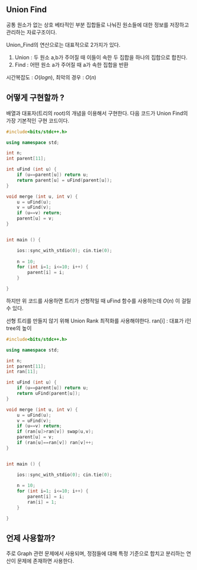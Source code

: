 ## Union Find

공통 원소가 없는 상호 베타적인 부분 집합들로 나눠진 원소들에 대한 정보를 저장하고 관리하는 자료구조이다. 

Union_Find의 연산으로는 대표적으로 2가지가 있다.

1. Union : 두 원소 a,b가 주어질 때 이들이 속한 두 집합을 하나의 집합으로 합친다.
2. Find : 어떤 원소 a가 주어질 때 a가 속한 집합을 반환

시간복잡도 : ${O(logn)}$, 최악의 경우 : ${O(n)}$

## 어떻게 구현할까 ?

배열과 대표자(트리의 root)의 개념을 이용해서 구현한다. 다음 코드가 Union Find의 가장 기본적인 구현 코드이다.
```c++
#include<bits/stdc++.h>

using namespace std;

int n;
int parent[11];

int uFind (int u) {
    if (u==parent[u]) return u;
    return parent[u] = uFind(parent[u]);
}

void merge (int u, int v) {
    u = uFind(u);
    v = uFind(v);
    if (u==v) return;
    parent[u] = v;
}


int main () {

    ios::sync_with_stdio(0); cin.tie(0);
    
    n = 10;
    for (int i=1; i<=10; i++) {
        parent[i] = i;
    } 

}
```
하지만 위 코드를 사용하면 트리가 선형적일 때 uFind 함수를 사용하는데 ${O(n)}$ 이 걸릴 수 있다.

선형 트리를 만들지 않기 위해 Union Rank 최적화를 사용해야한다. ran[i] : 대표가 i인 tree의 높이

```c++
#include<bits/stdc++.h>

using namespace std;

int n;
int parent[11];
int ran[11];

int uFind (int u) {
    if (u==parent[u]) return u;
    return uFind(parent[u]);
}

void merge (int u, int v) {
    u = uFind(u);
    v = uFind(v);
    if (u==v) return;
    if (ran[u]>ran[v]) swap(u,v);
    parent[u] = v;
    if (ran[u]==ran[v]) ran[v]++;
}


int main () {

    ios::sync_with_stdio(0); cin.tie(0);
    
    n = 10;
    for (int i=1; i<=10; i++) {
        parent[i] = i;
        ran[i] = 1;
    } 

}

```
## 언제 사용할까?

주로 Graph 관련 문제에서 사용되며, 정점들에 대해 특정 기준으로 합치고 분리하는 연산이 문제에 존재하면 사용한다.


